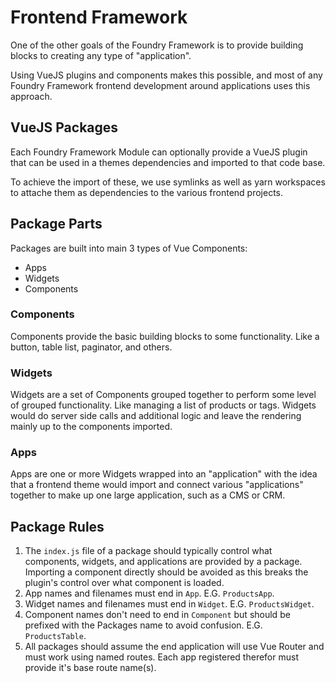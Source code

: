 # Frontend Framework
One of the other goals of the Foundry Framework is to provide building blocks to creating any type of "application".

Using VueJS plugins and components makes this possible, and most of any Foundry Framework frontend development around applications uses this approach. 

## VueJS Packages
Each Foundry Framework Module can optionally provide a VueJS plugin that can be used in a themes dependencies and imported to that code base.

To achieve the import of these, we use symlinks as well as yarn workspaces to attache them as dependencies to the various frontend projects.

## Package Parts
Packages are built into main 3 types of Vue Components:

- Apps
- Widgets
- Components

### Components
Components provide the basic building blocks to some functionality. Like a button, table list, paginator, and others.

### Widgets
Widgets are a set of Components grouped together to perform some level of grouped functionality. Like managing a list of products or tags. Widgets would do server side calls and additional logic and leave the rendering mainly up to the components imported.

### Apps
Apps are one or more Widgets wrapped into an "application" with the idea that a frontend theme would import and connect various "applications" together to make up one large application, such as a CMS or CRM.

## Package Rules

1. The ```index.js``` file of a package should typically control what components, widgets, and applications are provided by a package. Importing a component directly should be avoided as this breaks the plugin's control over what component is loaded.
2. App names and filenames must end in `App`. E.G. `ProductsApp`.
3. Widget names and filenames must end in `Widget`. E.G. `ProductsWidget`.
4. Component names don't need to end in `Component` but should be prefixed with the Packages name to avoid confusion. E.G. `ProductsTable`.
5. All packages should assume the end application will use Vue Router and must work using named routes. Each app registered therefor must provide it's base route name(s).
